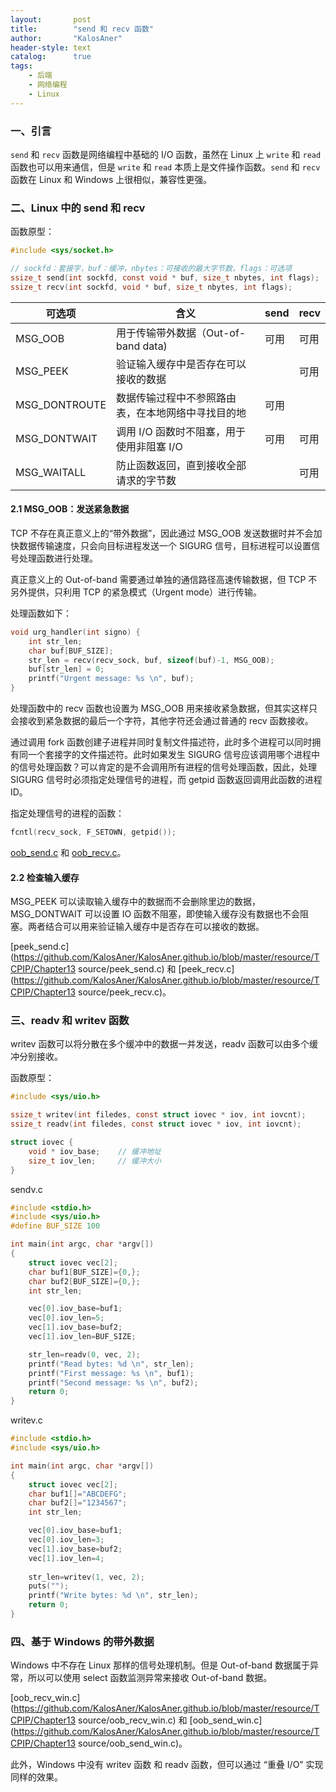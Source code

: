 ```yaml
---
layout:       post
title:        "send 和 recv 函数"
author:       "KalosAner"
header-style: text
catalog:      true
tags:
    - 后端
    - 网络编程
    - Linux
---
```


### 一、引言

`send` 和 `recv` 函数是网络编程中基础的 I/O 函数，虽然在 Linux 上 `write` 和 `read` 函数也可以用来通信，但是 `write` 和 `read` 本质上是文件操作函数。`send` 和 `recv` 函数在 Linux 和 Windows 上很相似，兼容性更强。

### 二、Linux 中的 send 和 recv

函数原型：

```c
#include <sys/socket.h>

// sockfd：套接字，buf：缓冲，nbytes：可接收的最大字节数，flags：可选项
ssize_t send(int sockfd, const void * buf, size_t nbytes, int flags);
ssize_t recv(int sockfd, void * buf, size_t nbytes, int flags);
```

| 可选项        | 含义                                               | send | recv |
| ------------- | -------------------------------------------------- | ---- | ---- |
| MSG_OOB       | 用于传输带外数据（Out-of-band data)                | 可用 | 可用 |
| MSG_PEEK      | 验证输入缓存中是否存在可以接收的数据               |      | 可用 |
| MSG_DONTROUTE | 数据传输过程中不参照路由表，在本地网络中寻找目的地 | 可用 |      |
| MSG_DONTWAIT  | 调用 I/O 函数时不阻塞，用于使用非阻塞 I/O          | 可用 | 可用 |
| MSG_WAITALL   | 防止函数返回，直到接收全部请求的字节数             |      | 可用 |

#### 2.1 MSG_OOB：发送紧急数据

TCP 不存在真正意义上的“带外数据”，因此通过 MSG_OOB 发送数据时并不会加快数据传输速度，只会向目标进程发送一个 SIGURG 信号，目标进程可以设置信号处理函数进行处理。

真正意义上的 Out-of-band 需要通过单独的通信路径高速传输数据，但 TCP 不另外提供，只利用 TCP 的紧急模式（Urgent mode）进行传输。

处理函数如下：

```c
void urg_handler(int signo) {
	int str_len;
	char buf[BUF_SIZE];
	str_len = recv(recv_sock, buf, sizeof(buf)-1, MSG_OOB);
	buf[str_len] = 0;
	printf("Urgent message: %s \n", buf);
}
```

处理函数中的 recv 函数也设置为 MSG_OOB 用来接收紧急数据，但其实这样只会接收到紧急数据的最后一个字符，其他字符还会通过普通的 recv 函数接收。

通过调用 fork 函数创建子进程并同时复制文件描述符，此时多个进程可以同时拥有同一个套接字的文件描述符。此时如果发生 SIGURG 信号应该调用哪个进程中的信号处理函数？可以肯定的是不会调用所有进程的信号处理函数，因此，处理 SIGURG 信号时必须指定处理信号的进程，而 getpid 函数返回调用此函数的进程 ID。

指定处理信号的进程的函数：

```c
fcntl(recv_sock, F_SETOWN, getpid());
```

[oob_send.c](https://github.com/KalosAner/KalosAner.github.io/blob/master/resource/TCPIP/Chapter13%20source/oob_send.c) 和 [oob_recv.c](https://github.com/KalosAner/KalosAner.github.io/blob/master/resource/TCPIP/Chapter13%20source/oob_recv.c)。

#### 2.2 检查输入缓存

MSG_PEEK 可以读取输入缓存中的数据而不会删除里边的数据，MSG_DONTWAIT 可以设置 IO 函数不阻塞，即使输入缓存没有数据也不会阻塞。两者结合可以用来验证输入缓存中是否存在可以接收的数据。

[peek_send.c](https://github.com/KalosAner/KalosAner.github.io/blob/master/resource/TCPIP/Chapter13 source/peek_send.c) 和 [peek_recv.c](https://github.com/KalosAner/KalosAner.github.io/blob/master/resource/TCPIP/Chapter13 source/peek_recv.c)。

### 三、readv 和 writev 函数

writev 函数可以将分散在多个缓冲中的数据一并发送，readv 函数可以由多个缓冲分别接收。

函数原型：

```c
#include <sys/uio.h>

ssize_t writev(int filedes, const struct iovec * iov, int iovcnt);
ssize_t readv(int filedes, const struct iovec * iov, int iovcnt);

struct iovec {
    void * iov_base;	// 缓冲地址
    size_t iov_len;		// 缓冲大小
}
```

sendv.c

```c
#include <stdio.h>
#include <sys/uio.h>
#define BUF_SIZE 100

int main(int argc, char *argv[])
{
	struct iovec vec[2];
	char buf1[BUF_SIZE]={0,};
	char buf2[BUF_SIZE]={0,};
	int str_len;

	vec[0].iov_base=buf1;
	vec[0].iov_len=5;
	vec[1].iov_base=buf2;
	vec[1].iov_len=BUF_SIZE;

	str_len=readv(0, vec, 2);
	printf("Read bytes: %d \n", str_len);
	printf("First message: %s \n", buf1);
	printf("Second message: %s \n", buf2);
	return 0;
}
```

writev.c

```c
#include <stdio.h>
#include <sys/uio.h>

int main(int argc, char *argv[])
{
	struct iovec vec[2];
	char buf1[]="ABCDEFG";
	char buf2[]="1234567";
	int str_len;

	vec[0].iov_base=buf1;
	vec[0].iov_len=3;
	vec[1].iov_base=buf2;
	vec[1].iov_len=4;
	
	str_len=writev(1, vec, 2);
	puts("");
	printf("Write bytes: %d \n", str_len);
	return 0;
}
```

### 四、基于 Windows 的带外数据

Windows 中不存在 Linux 那样的信号处理机制。但是 Out-of-band 数据属于异常，所以可以使用 select 函数监测异常来接收 Out-of-band 数据。

[oob_recv_win.c](https://github.com/KalosAner/KalosAner.github.io/blob/master/resource/TCPIP/Chapter13 source/oob_recv_win.c) 和 [oob_send_win.c](https://github.com/KalosAner/KalosAner.github.io/blob/master/resource/TCPIP/Chapter13 source/oob_send_win.c)。

此外，Windows 中没有 writev 函数 和 readv 函数，但可以通过 “重叠 I/O” 实现同样的效果。

